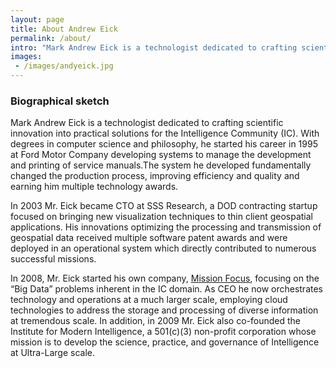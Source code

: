 ```yaml
---
layout: page
title: About Andrew Eick
permalink: /about/
intro: "Mark Andrew Eick is a technologist dedicated to crafting scientific innovation into practical solutions for the Intelligence Community."
images:
 - /images/andyeick.jpg
---
```


### Biographical sketch

Mark Andrew Eick is a technologist dedicated to crafting scientific innovation into practical solutions for the Intelligence Community (IC). With degrees in computer science and philosophy, he started his career in 1995 at Ford Motor Company developing systems to manage the development and printing of service manuals.The system he developed fundamentally changed the production process, improving efficiency and quality and earning him multiple technology awards. 

In 2003 Mr. Eick became CTO at SSS Research, a DOD contracting startup focused on bringing new visualization techniques to thin client geospatial applications. His innovations optimizing the processing and transmission of geospatial data received multiple software patent awards and were deployed in an operational system which directly contributed to numerous successful missions.
  
In 2008, Mr. Eick started his own company, [Mission Focus](http://missionfocus.com/), focusing on the “Big Data” problems inherent in the IC domain. As CEO he now orchestrates technology and operations at a much larger scale, employing cloud technologies to address the storage and processing of diverse information at tremendous scale. In addition, in 2009 Mr. Eick also co-founded the Institute for Modern Intelligence, a 501(c)(3) non-profit corporation whose mission is to develop the science, practice, and governance of Intelligence at Ultra-Large scale.


<a href="http://twitter.com/andreweick"><i class="icon-twitter-squared"></i></a><a href="https://plus.google.com/109723980772979274704/about"><i class="icon-gplus-squared"></i></a><a href="http://github.com/andreweick"><i class="icon-github-squared"></i></a><a href="http://linkedin.com/in/andreweick"><i class="icon-linkedin-squared"></i></a>
  
